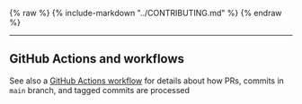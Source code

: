 {% raw %}
{%
   include-markdown "../CONTRIBUTING.md"
%}
{% endraw %}

----

## GitHub Actions and workflows

See also a [GitHub Actions workflow](./github_workflow.md) for details about how PRs, commits in `main` branch,
and tagged commits are processed
